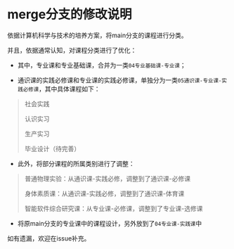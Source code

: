 # merge分支的修改说明



依据计算机科学与技术的培养方案，将main分支的课程进行分类。



并且，依据通常认知，对课程分类进行了优化：

- 其中，专业课和专业基础课，合并为一类`04专业基础课-专业课`；

- 通识课的实践必修课和专业课的实践必修课，单独分为一类`05通识课-专业课-实践必修课`，其中具体课程如下：

> 社会实践
>
> 认识实习
>
> 生产实习
>
> 毕业设计（待完善）

- 此外，将部分课程的所属类别进行了调整：

> 普通物理实验：从通识课-实践必修，调整到了通识课-必修课
>
> 身体素质课：从通识课-实践必修，调整到了通识课-体育课
>
> 智能软件综合研究课：从专业课-必修课，调整到了专业课-选修课

- 将原main分支的专业课中的课程设计，另外放到了`04专业课-实践课`中



如有遗漏，欢迎在issue补充。

